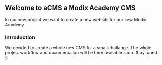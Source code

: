 ## Welcome to aCMS a Modix Academy CMS

In our new project we want to create a new website for our new Modix Academy.

### Introduction

We decided to create a whole new CMS for a small challange.
The whole project workflow and documentation will be here available soon. Stay tuned :)

